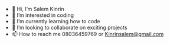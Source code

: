 - 👋 Hi, I’m Salem Kinrin
- 👀 I’m interested in coding
- 🌱 I’m currently learning how to code
- 💞️ I’m looking to collaborate on exciting projects
- 📫 How to reach me 08036459769  or Kinrinsalem@gmail.com

<!---
Salem137/Salem137 is a ✨ special ✨ repository because its `README.md` (this file) appears on your GitHub profile.
You can click the Preview link to take a look at your changes.
--->
